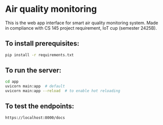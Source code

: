 # Air quality monitoring
This is the web app interface for smart air quality monitoring system.
Made in compliance with CS 145 project requirement, IoT cup (semester 2425B).

## To install prerequisites:
```bash
pip install -r requirements.txt
```

## To run the server:
```bash
cd app
uvicorn main:app  # default
uvicorn main:app --reload  # to enable hot reloading
```

## To test the endpoints:
```
https://localhost:8000/docs
```
